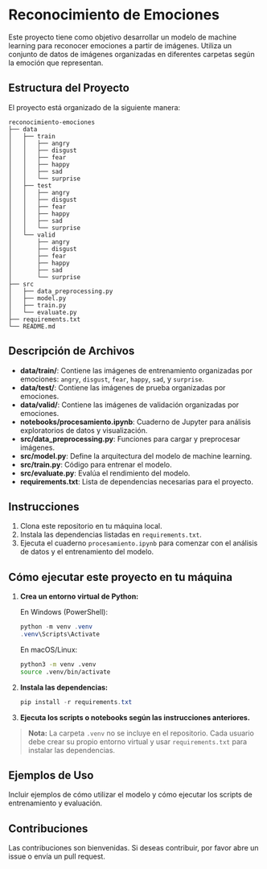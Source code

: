 # Reconocimiento de Emociones

Este proyecto tiene como objetivo desarrollar un modelo de machine learning para reconocer emociones a partir de imágenes. Utiliza un conjunto de datos de imágenes organizadas en diferentes carpetas según la emoción que representan.

## Estructura del Proyecto

El proyecto está organizado de la siguiente manera:

```
reconocimiento-emociones
├── data
│   ├── train
│   │   ├── angry
│   │   ├── disgust
│   │   ├── fear
│   │   ├── happy
│   │   ├── sad
│   │   └── surprise
│   ├── test
│   │   ├── angry
│   │   ├── disgust
│   │   ├── fear
│   │   ├── happy
│   │   ├── sad
│   │   └── surprise
│   └── valid
│       ├── angry
│       ├── disgust
│       ├── fear
│       ├── happy
│       ├── sad
│       └── surprise
├── src
│   ├── data_preprocessing.py
│   ├── model.py
│   ├── train.py
│   └── evaluate.py
├── requirements.txt
└── README.md
```

## Descripción de Archivos

- **data/train/**: Contiene las imágenes de entrenamiento organizadas por emociones: `angry`, `disgust`, `fear`, `happy`, `sad`, y `surprise`.
- **data/test/**: Contiene las imágenes de prueba organizadas por emociones.
- **data/valid/**: Contiene las imágenes de validación organizadas por emociones.
- **notebooks/procesamiento.ipynb**: Cuaderno de Jupyter para análisis exploratorios de datos y visualización.
- **src/data_preprocessing.py**: Funciones para cargar y preprocesar imágenes.
- **src/model.py**: Define la arquitectura del modelo de machine learning.
- **src/train.py**: Código para entrenar el modelo.
- **src/evaluate.py**: Evalúa el rendimiento del modelo.
- **requirements.txt**: Lista de dependencias necesarias para el proyecto.

## Instrucciones

1. Clona este repositorio en tu máquina local.
2. Instala las dependencias listadas en `requirements.txt`.
3. Ejecuta el cuaderno `procesamiento.ipynb` para comenzar con el análisis de datos y el entrenamiento del modelo.

## Cómo ejecutar este proyecto en tu máquina

1. **Crea un entorno virtual de Python:**
   
   En Windows (PowerShell):
   ```powershell
   python -m venv .venv
   .venv\Scripts\Activate
   ```
   En macOS/Linux:
   ```bash
   python3 -m venv .venv
   source .venv/bin/activate
   ```

2. **Instala las dependencias:**
   ```powershell
   pip install -r requirements.txt
   ```

3. **Ejecuta los scripts o notebooks según las instrucciones anteriores.**

> **Nota:** La carpeta `.venv` no se incluye en el repositorio. Cada usuario debe crear su propio entorno virtual y usar `requirements.txt` para instalar las dependencias.

## Ejemplos de Uso

Incluir ejemplos de cómo utilizar el modelo y cómo ejecutar los scripts de entrenamiento y evaluación.

## Contribuciones

Las contribuciones son bienvenidas. Si deseas contribuir, por favor abre un issue o envía un pull request.

